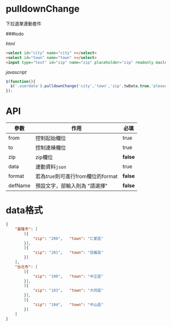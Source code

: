 pulldownChange
==============

下拉選單連動套件

###todo

*html*
 ```html
<select id="city" name="city" ></select>
<select id="town" name="town" ></select>
<input type="text" id="zip" name="zip" placeholder="zip" readonly maxlength="4" tabindex="-1" />
```
*javascript*
```javascript
$(function(){
  $('.userdata').pulldownChange('city','town','zip',twData,true,'please select');
});
```

API
===
參數 | 作用 | 必填
--- | --- | ---
from | 控制起始欄位 | true
to | 控制連棟欄位 | true
zip | zip欄位 | **false**
data | 連動資料`json` | true
format | 若為*true*則可進行from欄位的format | **false**
defName | 預設文字，部輸入則為 "請選擇" | **false**

data格式
=======
```json
{
	"基隆市": [
		[{
			"zip": "200",	"town": "仁愛區"
		}],
		[{
			"zip": "201",	"town": "信義區"
		}]
	],
	"台北市": [
		[{
			"zip": "100",	"town": "中正區"
		}],
		[{
			"zip": "103",	"town": "大同區"
		}],
		[{
			"zip": "104",	"town": "中山區"
		}]
	]
}
```
